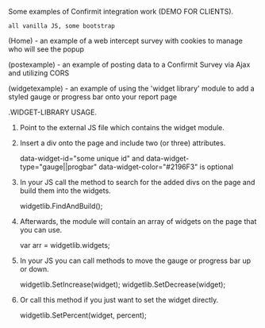 Some examples of Confirmit integration work (DEMO FOR CLIENTS).

    all vanilla JS, some bootstrap 

(Home) - an example of a web intercept survey with cookies to manage who will see the popup

(postexample) - an example of posting data to a Confirmit Survey via Ajax and utilizing CORS

(widgetexample) - an example of using the 'widget library' module to add a styled gauge or progress bar onto your report page




.WIDGET-LIBRARY USAGE.

1. Point to the external JS file which contains the widget module.
  
    <script src="londregan-widgets.js"></script>
  
2. Insert a div onto the page and include two (or three) attributes.
  
    data-widget-id="some unique id" and data-widget-type="gauge||progbar"
    data-widget-color="#2196F3" is optional
 
3. In your JS call the method to search for the added divs on the page and build them into the widgets.

    widgetlib.FindAndBuild();
 
4. Afterwards, the module will contain an array of widgets on the page that you can use.

    var arr = widgetlib.widgets;
 
5. In your JS you can call methods to move the gauge or progress bar up or down.

    widgetlib.SetIncrease(widget);
    widgetlib.SetDecrease(widget);
 
6. Or call this method if you just want to set the widget directly.

    widgetlib.SetPercent(widget, percent);
  
